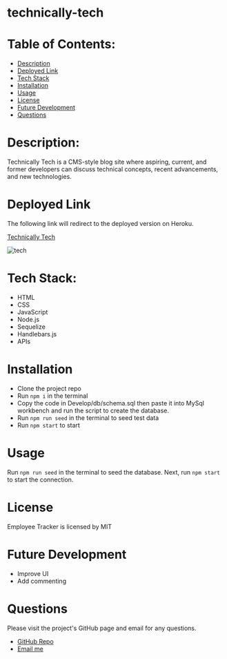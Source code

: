 # technically-tech

<h1>Table of Contents:</h1>
<ul>
  <li><a href="#description">Description</a></li>
  <li><a href="#deploy">Deployed Link</a></li>
  <li><a href="#tech">Tech Stack</a></li>
  <li><a href="#installation">Installation</a></li>
  <li><a href="#usage">Usage</a></li>
  <li><a href="#license">License</a></li>
  <li><a href="#tests">Future Development</a></li>
  <li><a href="#questions">Questions</a></li>
</ul>
<h1 id="description">Description:</h1>
Technically Tech is a CMS-style blog site where aspiring, current, and former developers can discuss technical concepts, recent advancements, and new technologies.

<h1 id="deploy">Deployed Link</h1>
The following link will redirect to the deployed version on Heroku.

<a href="https://technically-tech.herokuapp.com/login" target="_blank">Technically Tech</a>

![tech](https://user-images.githubusercontent.com/72889560/117702388-0d354780-b18e-11eb-8aa0-a4293e174c9e.gif)

<h1 id="tech">Tech Stack:</h1>

- HTML
- CSS
- JavaScript
- Node.js
- Sequelize
- Handlebars.js
- APIs

<h1 id="installation">Installation</h1>

- Clone the project repo 
- Run `npm i` in the terminal 
- Copy the code in Develop/db/schema.sql then paste it into MySql workbench and run the script to create the database.
- Run `npm run seed` in the terminal to seed test data
- Run `npm start` to start

<h1 id="usage">Usage</h1>

Run `npm run seed` in the terminal to seed the database. Next, run `npm start` to start the connection.
<h1 id="license">License</h1>
<p>Employee Tracker is licensed by MIT</p>

<h1 id="tests">Future Development</h1>

- Improve UI
- Add commenting

<h1 id="questions">Questions</h1>
<p>Please visit the project's GitHub page and email for any questions.</p>
<ul>
  <li><a href="https://github.com/ktkyletran/technically-tech">GitHub Repo</a></li>
  <li><a href="mailto: ktkyletran@gmail.com">Email me</a></li>
</ul>
